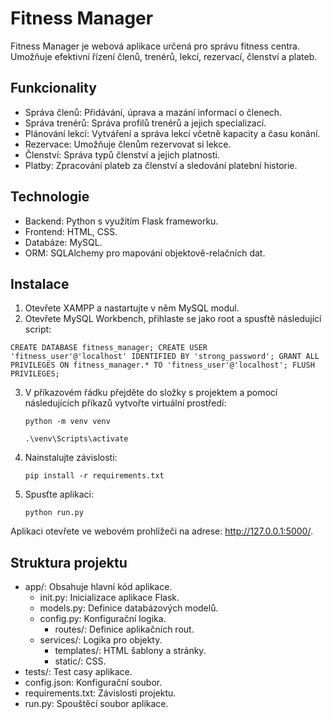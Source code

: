 # Fitness Manager

Fitness Manager je webová aplikace určená pro správu fitness centra. Umožňuje efektivní řízení členů, trenérů, lekcí, rezervací, členství a plateb.

## Funkcionality
- Správa členů: Přidávání, úprava a mazání informací o členech.
- Správa trenérů: Správa profilů trenérů a jejich specializací.
- Plánování lekcí: Vytváření a správa lekcí včetně kapacity a času konání.
- Rezervace: Umožňuje členům rezervovat si lekce.
- Členství: Správa typů členství a jejich platnosti.
- Platby: Zpracování plateb za členství a sledování platební historie.

## Technologie
- Backend: Python s využitím Flask frameworku.
- Frontend: HTML, CSS.
- Databáze: MySQL.
- ORM: SQLAlchemy pro mapování objektově-relačních dat.

## Instalace
1. Otevřete XAMPP a nastartujte v něm MySQL modul.
2. Otevřete MySQL Workbench, přihlaste se jako root a spusťtě následující script:
   
  `CREATE DATABASE fitness_manager;
    CREATE USER 'fitness_user'@'localhost' IDENTIFIED BY 'strong_password';
    GRANT ALL PRIVILEGES ON fitness_manager.* TO 'fitness_user'@'localhost';
    FLUSH PRIVILEGES;`
    
3. V příkazovém řádku přejděte do složky s projektem a pomocí následujících příkazů vytvořte virtuální prostředí:
  
   `python -m venv venv`

   `.\venv\Scripts\activate`

4. Nainstalujte závislosti:

     `pip install -r requirements.txt`

5. Spusťte aplikaci:

     `python run.py`

Aplikaci otevřete ve webovém prohlížeči na adrese: http://127.0.0.1:5000/.

## Struktura projektu
- app/: Obsahuje hlavní kód aplikace.
  - init.py: Inicializace aplikace Flask.  
  - models.py: Definice databázových modelů.
  - config.py: Konfigurační logika.
	- routes/: Definice aplikačních rout.
  - services/: Logika pro objekty.
	- templates/: HTML šablony a stránky.
	- static/: CSS.
- tests/: Test casy aplikace.
- config.json: Konfigurační soubor.
- requirements.txt: Závislosti projektu.
- run.py: Spouštěcí soubor aplikace.
